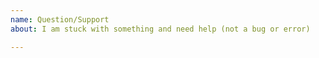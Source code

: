 ```yaml
---
name: Question/Support
about: I am stuck with something and need help (not a bug or error)

---
```

